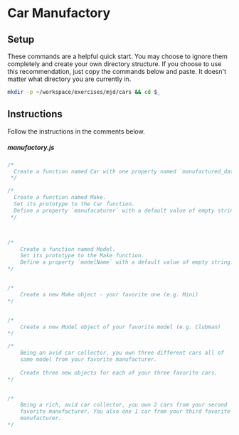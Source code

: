 # Car Manufactory

## Setup

These commands are a helpful quick start. You may choose to ignore them completely and create your own directory structure. If you choose to use this recommendation, just copy the commands below and paste. It doesn't matter what directory you are currently in.

```bash
mkdir -p ~/workspace/exercises/mjd/cars && cd $_
```

## Instructions

Follow the instructions in the comments below.

##### manufactory.js

```js
/*
  Create a function named Car with one property named `manufactured_date`
 */

/*
  Create a function named Make. 
  Set its prototype to the Car function.
  Define a property `manufacaturer` with a default value of empty string.
 */



/*
    Create a function named Model. 
    Set its prototype to the Make function.
    Define a property `modelName` with a default value of empty string.
*/


/*
    Create a new Make object - your favorite one (e.g. Mini)
*/


/*
    Create a new Model object of your favorite model (e.g. Clubman)
*/

/*
    Being an avid car collector, you own three different cars all of
    same model from your favorite manufacturer.
    
    Create three new objects for each of your three favorite cars.
*/


/*
    Being a rich, avid car collector, you own 2 cars from your second
    favorite manufacturer. You also one 1 car from your third favorite
    manufacturer.
*/

```

